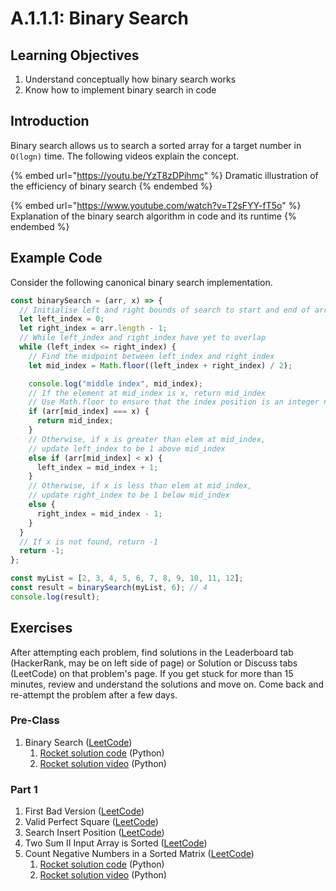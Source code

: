 # A.1.1.1: Binary Search

## Learning Objectives

1. Understand conceptually how binary search works
2. Know how to implement binary search in code

## Introduction

Binary search allows us to search a sorted array for a target number in `O(logn)` time. The following videos explain the concept.

{% embed url="https://youtu.be/YzT8zDPihmc" %}
Dramatic illustration of the efficiency of binary search
{% endembed %}

{% embed url="https://www.youtube.com/watch?v=T2sFYY-fT5o" %}
Explanation of the binary search algorithm in code and its runtime
{% endembed %}

## Example Code

Consider the following canonical binary search implementation.

```javascript
const binarySearch = (arr, x) => {
  // Initialise left and right bounds of search to start and end of arr
  let left_index = 0;
  let right_index = arr.length - 1;
  // While left_index and right_index have yet to overlap
  while (left_index <= right_index) {
    // Find the midpoint between left_index and right_index
    let mid_index = Math.floor((left_index + right_index) / 2);

    console.log("middle index", mid_index);
    // If the element at mid_index is x, return mid_index
    // Use Math.floor to ensure that the index position is an integer not a decimal
    if (arr[mid_index] === x) {
      return mid_index;
    }
    // Otherwise, if x is greater than elem at mid_index,
    // update left_index to be 1 above mid_index
    else if (arr[mid_index] < x) {
      left_index = mid_index + 1;
    }
    // Otherwise, if x is less than elem at mid_index,
    // update right_index to be 1 below mid_index
    else {
      right_index = mid_index - 1;
    }
  }
  // If x is not found, return -1
  return -1;
};

const myList = [2, 3, 4, 5, 6, 7, 8, 9, 10, 11, 12];
const result = binarySearch(myList, 6); // 4
console.log(result);
```

## Exercises

After attempting each problem, find solutions in the Leaderboard tab (HackerRank, may be on left side of page) or Solution or Discuss tabs (LeetCode) on that problem's page. If you get stuck for more than 15 minutes, review and understand the solutions and move on. Come back and re-attempt the problem after a few days.

### Pre-Class

1. Binary Search ([LeetCode](https://leetcode.com/problems/binary-search/))
   1. [Rocket solution code](https://pastebin.com/9v2GdhRM) (Python)
   2. [Rocket solution video](https://youtu.be/Z5VjCg2YuPs?t=1147) (Python)

### Part 1

1. First Bad Version ([LeetCode](https://leetcode.com/problems/first-bad-version/))
2. Valid Perfect Square ([LeetCode](https://leetcode.com/problems/valid-perfect-square/))
3. Search Insert Position ([LeetCode](https://leetcode.com/problems/search-insert-position/))
4. Two Sum II Input Array is Sorted ([LeetCode](https://leetcode.com/problems/two-sum-ii-input-array-is-sorted/))
5. Count Negative Numbers in a Sorted Matrix ([LeetCode](https://leetcode.com/problems/count-negative-numbers-in-a-sorted-matrix/))
   1. [Rocket solution code](https://pastebin.com/u7xC2K7t) (Python)
   2. [Rocket solution video](https://youtu.be/Z5VjCg2YuPs?t=1598) (Python)
